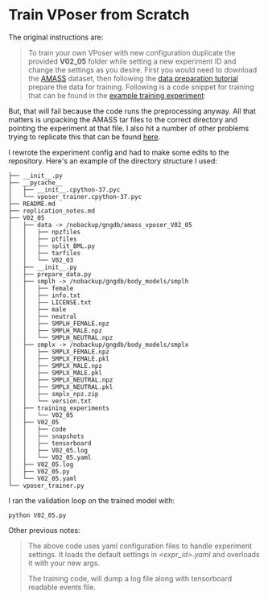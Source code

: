 # Train VPoser from Scratch

The original instructions are:

> To train your own VPoser with new configuration duplicate the provided
> **V02_05** folder while setting a new experiment ID and change the settings
> as you desire.  First you would need to download the
> [AMASS](https://amass.is.tue.mpg.de/) dataset, then following the [data
> preparation tutorial](../data/README.md) prepare the data for training.
> Following is a code snippet for training that can be found in the [example
> training
> experiment](https://github.com/nghorbani/human_body_prior/blob/master/src/human_body_prior/train/V02_05/V02_05.py):

But, that will fail because the code runs the preprocessing anyway. All
that matters is unpacking the AMASS tar files to the correct directory and
pointing the experiment at that file. I also hit a number of other problems
trying to replicate this that can be found [here](./replication_notes.md).

I rewrote the experiment config and had to make some edits to the
repository. Here's an example of the directory structure I used:

```
├── __init__.py
├── __pycache__
│   ├── __init__.cpython-37.pyc
│   └── vposer_trainer.cpython-37.pyc
├── README.md
├── replication_notes.md
├── V02_05
│   ├── data -> /nobackup/gngdb/amass_vposer_V02_05
│   │   ├── npzfiles
│   │   ├── ptfiles
│   │   ├── split_BML.py
│   │   ├── tarfiles
│   │   └── V02_03
│   ├── __init__.py
│   ├── prepare_data.py
│   ├── smplh -> /nobackup/gngdb/body_models/smplh
│   │   ├── female
│   │   ├── info.txt
│   │   ├── LICENSE.txt
│   │   ├── male
│   │   ├── neutral
│   │   ├── SMPLH_FEMALE.npz
│   │   ├── SMPLH_MALE.npz
│   │   └── SMPLH_NEUTRAL.npz
│   ├── smplx -> /nobackup/gngdb/body_models/smplx
│   │   ├── SMPLX_FEMALE.npz
│   │   ├── SMPLX_FEMALE.pkl
│   │   ├── SMPLX_MALE.npz
│   │   ├── SMPLX_MALE.pkl
│   │   ├── SMPLX_NEUTRAL.npz
│   │   ├── SMPLX_NEUTRAL.pkl
│   │   ├── smplx_npz.zip
│   │   └── version.txt
│   ├── training_experiments
│   │   └── V02_05
│   ├── V02_05
│   │   ├── code
│   │   ├── snapshots
│   │   ├── tensorboard
│   │   ├── V02_05.log
│   │   └── V02_05.yaml
│   ├── V02_05.log
│   ├── V02_05.py
│   └── V02_05.yaml
└── vposer_trainer.py
```

I ran the validation loop on the trained model with:

```
python V02_05.py
```

Other previous notes:

> The above code uses yaml configuration files to handle experiment settings.
> It loads the default settings in *<expr_id>.yaml* and overloads it with
> your new args. 
> 
> The training code, will dump a log file along with tensorboard readable
> events file.
